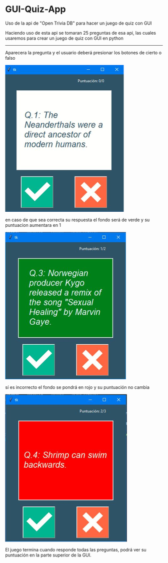 # GUI-Quiz-App
Uso de la api de "Open Trivia DB" para hacer un juego de quiz con GUI

Haciendo uso de esta api se tomaran 25 preguntas de esa api, las cuales usaremos para crear un juego de quiz con GUI en python

----
Aparecera la pregunta y el usuario deberá presionar los botones de cierto o falso

![](funcionamiento/quiz_pregunta.JPG)

en caso de que sea correcta su respuesta el fondo será de verde y su puntuacion aumentara en 1

![](funcionamiento/pregunta_correcta.JPG)

sí es incorrecto el fondo se pondrá en rojo y su puntuación no cambia

![](funcionamiento/pregunta_incorrecta.JPG)

El juego termina cuando responde todas las preguntas, podrá ver su puntuación en la parte superior de la GUI.
